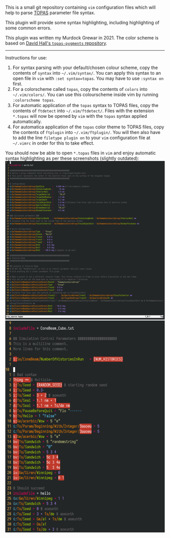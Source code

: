This is a small git repository containing `vim` configuration files which will help to parse [TOPAS](http://www.topasmc.org/) parameter file syntax.

This plugin will provide some syntax highlighting, including highlighting of some common errors.

This plugin was written my Murdock Grewar in 2021. The color scheme is based on [David Hall's `topas-pygments` repository](https://github.com/davidchall/topas-pygments).

---

Instructions for use:

1. For syntax parsing with your default/chosen colour scheme, copy the contents of `syntax` into `~/.vim/syntax/`. You can apply this syntax to an open file in `vim` with `:set syntax=topas`. You may have to use `:syntax on` first.
2. For a colorscheme called `topas`, copy the contents of `colors` into `~/.vim/colors/`. You can use this colourscheme inside vim by running `:colorscheme topas`.
3. For automatic application of the `topas` syntax to TOPAS files, copy the contents of `ftdetect` into `~/.vim/ftdetect/`. Files with the extension `*.topas` will now be opened by `vim` with the `topas` syntax applied automatically.
4. For automatica application of the `topas` color theme to TOPAS files, copy the contents of `ftplugin` into `~/.vim/ftplugin/`. You will then also have to add the line `filetype plugin on` to your `vim` configuration file at `~/.vimrc` in order for this to take effect. 

You should now be able to open `*.topas` files in `vim` and enjoy automatic syntax highlighting as per these screenshots (slightly outdated):
![demo-of-syntax-highlighting](/images/correct_file.png)
![demo-of-syntax-highlighting-bad-syntax](/images/bad_file.png)
